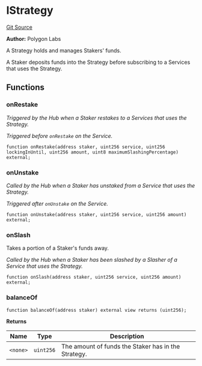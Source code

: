 # IStrategy
[Git Source](https://github.com/0xPolygon/staking-hub/blob/5b471248dcbc23982e535fe2d6ff7caddf0f0f98/src/interface/IStrategy.sol)

**Author:**
Polygon Labs

A Strategy holds and manages Stakers' funds.

A Staker deposits funds into the Strategy before subscribing to a Services that uses the Strategy.


## Functions
### onRestake

*Triggered by the Hub when a Staker restakes to a Services that uses the Strategy.*

*Triggered before `onRestake` on the Service.*


```solidity
function onRestake(address staker, uint256 service, uint256 lockingInUntil, uint256 amount, uint8 maximumSlashingPercentage) external;
```

### onUnstake

*Called by the Hub when a Staker has unstaked from a Service that uses the Strategy.*

*Triggered after `onUnstake` on the Service.*


```solidity
function onUnstake(address staker, uint256 service, uint256 amount) external;
```

### onSlash

Takes a portion of a Staker's funds away.

*Called by the Hub when a Staker has been slashed by a Slasher of a Service that uses the Strategy.*


```solidity
function onSlash(address staker, uint256 service, uint256 amount) external;
```

### balanceOf


```solidity
function balanceOf(address staker) external view returns (uint256);
```
**Returns**

|Name|Type|Description|
|----|----|-----------|
|`<none>`|`uint256`|The amount of funds the Staker has in the Strategy.|


